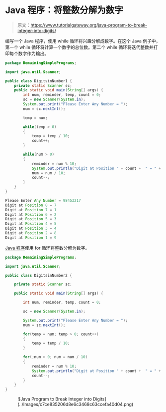 # Java 程序：将整数分解为数字

> 原文：<https://www.tutorialgateway.org/java-program-to-break-integer-into-digits/>

编写一个 Java 程序，使用 while 循环将兴趣分解成数字。在这个 Java 例子中，第一个 while 循环将计算一个数字的总位数。第二个 while 循环将迭代整数并打印每个数字作为输出。

```java
package RemainingSimplePrograms;

import java.util.Scanner;

public class DigitsinNumber1 {
	private static Scanner sc;
	public static void main(String[] args) {
		int num, reminder, temp, count = 0;
		sc = new Scanner(System.in);		
		System.out.print("Please Enter Any Number = ");
		num = sc.nextInt();

		temp = num;

		while(temp > 0)
		{
			temp = temp / 10;
			count++;
		}

		while(num > 0)
		{
			reminder = num % 10;
			System.out.println("Digit at Position " + count +  " = " + reminder);
			num = num / 10;
			count--;
		}
	}
}
```

```java
Please Enter Any Number = 98453217
Digit at Position 8 = 7
Digit at Position 7 = 1
Digit at Position 6 = 2
Digit at Position 5 = 3
Digit at Position 4 = 5
Digit at Position 3 = 4
Digit at Position 2 = 8
Digit at Position 1 = 9
```

[Java 程序](https://www.tutorialgateway.org/learn-java-programs/)使用 for 循环将整数分解为数字。

```java
package RemainingSimplePrograms;

import java.util.Scanner;

public class DigitsinNumber2 {

	private static Scanner sc;

	public static void main(String[] args) {

		int num, reminder, temp, count = 0;

		sc = new Scanner(System.in);

		System.out.print("Please Enter Any Number = ");
		num = sc.nextInt();

		for(temp = num; temp > 0; count++)
		{
			temp = temp / 10;
		}

		for(;num > 0; num = num / 10)
		{
			reminder = num % 10;
			System.out.println("Digit at Position " + count +  " = " + reminder);		
			count--;
		}
	}
}
```

<figure class="wp-block-image size-large">![Java Program to Break Integer into Digits](../Images/c7ce835206d8e6c3468c63ccefa40d04.png)</figure>